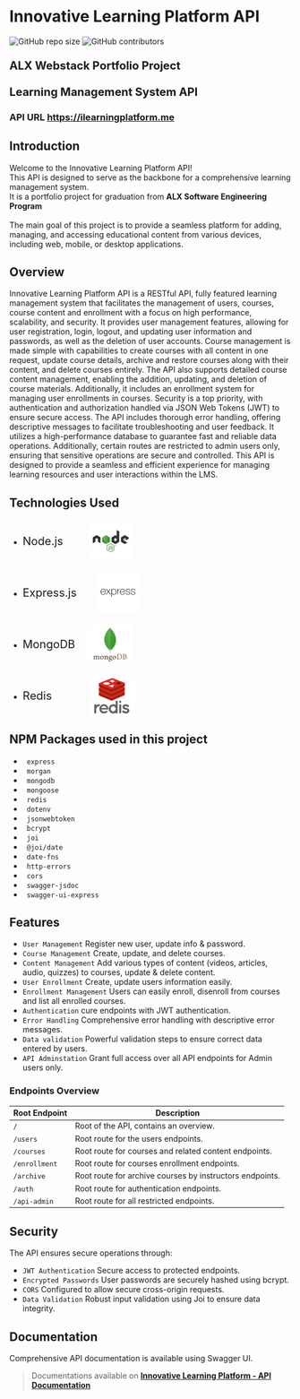 # Innovative Learning Platform API

![GitHub repo size](https://img.shields.io/github/repo-size/MrZooM001/alx-final_portfolio_project)
![GitHub contributors](https://img.shields.io/github/contributors/MrZooM001/alx-final_portfolio_project)


### **<p style="font-size: 20px">ALX Webstack Portfolio Project</p>**

### **<p style="font-size: 20px">Learning Management System API</p>**


### **API URL** <a href="https://ilearningplatform.me" target="_blank" rel="noreferrer">https://ilearningplatform.me</a>


## Introduction
Welcome to the Innovative Learning Platform API! <br />
This API is designed to serve as the backbone for a comprehensive learning management system.<br />
It is a portfolio project for graduation from **ALX Software Engineering Program** <br />
<br />
The main goal of this project is to provide a seamless platform for adding, managing, and accessing educational content from various devices, including web, mobile, or desktop applications.


## Overview
Innovative Learning Platform API is a RESTful API, fully featured learning management system that facilitates the management of users, courses, course content and enrollment with a focus on high performance, scalability, and security. It provides user management features, allowing for user registration, login, logout, and updating user information and passwords, as well as the deletion of user accounts. Course management is made simple with capabilities to create courses with all content in one request, update course details, archive and restore courses along with their content, and delete courses entirely. The API also supports detailed course content management, enabling the addition, updating, and deletion of course materials. Additionally, it includes an enrollment system for managing user enrollments in courses. Security is a top priority, with authentication and authorization handled via JSON Web Tokens (JWT) to ensure secure access. The API includes thorough error handling, offering descriptive messages to facilitate troubleshooting and user feedback. It utilizes a high-performance database to guarantee fast and reliable data operations. Additionally, certain routes are restricted to admin users only, ensuring that sensitive operations are secure and controlled. This API is designed to provide a seamless and efficient experience for managing learning resources and user interactions within the LMS.


## Technologies Used

* <p style="font-size: 20px; display: flex; align-items: center;">Node.js  &nbsp; &nbsp; &nbsp; &nbsp; <img src="https://raw.githubusercontent.com/devicons/devicon/master/icons/nodejs/nodejs-original-wordmark.svg" alt="nodejs" style="background-color: white; padding: 4px 8px" alt="express" width="64" height="64"/></p>

* <p style="font-size: 20px; display: flex; align-items: center;">Express.js &nbsp; &nbsp; &nbsp;<img src="https://raw.githubusercontent.com/devicons/devicon/master/icons/express/express-original-wordmark.svg" style="background-color: white; padding: 4px 8px" alt="express" width="64" height="64"/></p>
* <p style="font-size: 20px; display: flex; align-items: center; ">MongoDB &nbsp; &nbsp; <img src="https://raw.githubusercontent.com/devicons/devicon/master/icons/mongodb/mongodb-original-wordmark.svg" alt="mongodb" style="background-color: white; padding: 4px 8px" alt="express" width="64" height="64"/></p>

* <p style="font-size: 20px; display: flex; align-items: center;">Redis &nbsp; &nbsp; &nbsp; &nbsp; &nbsp; &nbsp;  <img src="https://raw.githubusercontent.com/devicons/devicon/master/icons/redis/redis-original-wordmark.svg" alt="redis" style="background-color: white; padding: 4px 8px" alt="express" width="64" height="64"/></p>

## NPM Packages used in this project

  * `  express  ` <br />
  * `  morgan  ` <br />
  * `  mongodb  ` <br />
  * `  mongoose  ` <br />
  * `  redis  ` <br />
  * `  dotenv  ` <br />
  * `  jsonwebtoken  ` <br />
  * `  bcrypt  ` <br />
  * `  joi  ` <br />
  * `  @joi/date  ` <br />
  * `  date-fns  ` <br />
  * `  http-errors  ` <br />
  * `  cors  ` <br />
  * `  swagger-jsdoc  ` <br />
  * `  swagger-ui-express  ` <br />


## Features

- ` User Management `  Register new user, update info & password.
- ` Course Management `  Create, update, and delete courses.
- ` Content Management `  Add various types of content (videos, articles, audio, quizzes) to courses, update & delete content.
- ` User Enrollment `  Create, update users information easily.
- ` Enrollment Management `  Users can easily enroll, disenroll from courses and list all enrolled courses.
- ` Authentication `   cure endpoints with JWT authentication.
- ` Error Handling `  Comprehensive error handling with descriptive error messages.
- ` Data validation `  Powerful validation steps to ensure correct data entered by users.
- ` API Adminstation `  Grant full access over all API endpoints for Admin users only.

### Endpoints Overview

| Root Endpoint                | Description
| ----------------------- | ----------------------------------------|
| `/`                     | Root of the API, contains an overview.  |
| `/users`                | Root route for the users endpoints.           |
| `/courses`              | Root route for courses and related content endpoints.            |
| `/enrollment`           | Root route for courses enrollment endpoints.            |
| `/archive`              | Root route for archive courses by instructors endpoints.            |
| `/auth`                 | Root route for authentication endpoints.     |
| `/api-admin`            | Root route for all restricted endpoints.     |


## Security

The API ensures secure operations through:

- `JWT Authentication` Secure access to protected endpoints.
- `Encrypted Passwords` User passwords are securely hashed using bcrypt.
- `CORS` Configured to allow secure cross-origin requests.
- `Data Validation` Robust input validation using Joi to ensure data integrity.

## Documentation

Comprehensive API documentation is available using Swagger UI. <br />

> Documentations available on **<a href="https://ilearningplatform.me/api/docs" target="_blank" rel="noreferrer">Innovative Learning Platform - API Documentation</a>**
